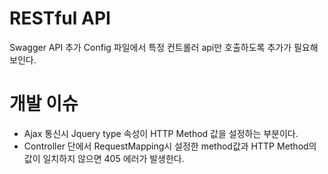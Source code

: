 # RESTful API

 Swagger API 추가 
 Config 파일에서 특정 컨트롤러 api만 호출하도록 추가가 필요해보인다. 
 
 
 
 # 개발 이슈
 - Ajax 통신시 Jquery type 속성이 HTTP Method 값을 설정하는 부분이다. 
 - Controller 단에서 RequestMapping시 설정한 method값과 HTTP Method의 값이 일치하지 않으면 405 에러가 발생한다.
 
